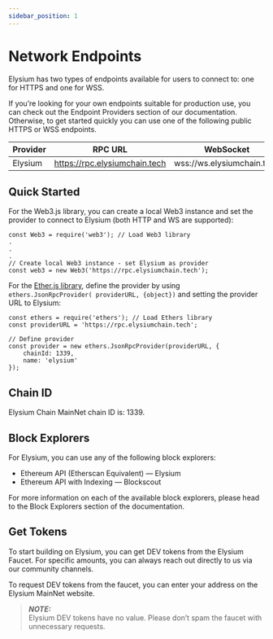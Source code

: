 ```yaml
---
sidebar_position: 1
---
```


# Network Endpoints

Elysium has two types of endpoints available for users to connect to: one for HTTPS and one for WSS.

If you’re looking for your own endpoints suitable for production use, you can check out the Endpoint Providers section
of our documentation. Otherwise, to get started quickly you can use one of the following public HTTPS or WSS endpoints.

| Provider | RPC URL                        | WebSocket                  |
|----------|--------------------------------|----------------------------|
| Elysium	 | https://rpc.elysiumchain.tech	 | wss://ws.elysiumchain.tech |

## Quick Started

For the Web3.js library, you can create a local Web3 instance and set the provider to connect to Elysium (both HTTP and
WS are supported):

```
const Web3 = require('web3'); // Load Web3 library
.
.
.
// Create local Web3 instance - set Elysium as provider
const web3 = new Web3('https://rpc.elysiumchain.tech'); 
```

For the [Ether.js library](https://docs.ethers.org/v5/),
define the provider by using `ethers.JsonRpcProvider(
providerURL, {object})` and setting the
provider URL to Elysium:

```
const ethers = require('ethers'); // Load Ethers library
const providerURL = 'https://rpc.elysiumchain.tech';

// Define provider
const provider = new ethers.JsonRpcProvider(providerURL, {
    chainId: 1339,
    name: 'elysium'
});
```

## Chain ID

Elysium Chain MainNet chain ID is: 1339.

## Block Explorers

For Elysium, you can use any of the following block explorers:

- Ethereum API (Etherscan Equivalent) — Elysium
- Ethereum API with Indexing — Blockscout

For more information on each of the available block explorers, please head to the Block Explorers section of the
documentation.

## Get Tokens

To start building on Elysium, you can get DEV tokens from the Elysium Faucet. For specific amounts, you can always reach
out directly to us via our community channels.

To request DEV tokens from the faucet, you can enter your address on the Elysium MainNet website.

> **_NOTE:_**  
> Elysium DEV tokens have no value. Please don’t spam the faucet with unnecessary requests.